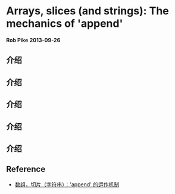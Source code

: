 # Arrays, slices (and strings): The mechanics of 'append'

**Rob Pike**
**2013-09-26**

## 介绍



## 介绍


## 介绍


## 介绍


## 介绍


## Reference

- [数组，切片（字符串）：'append' 的运作机制](https://go.dev/blog/slices)